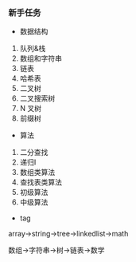 ### 新手任务
* 数据结构
1. 队列&栈
2. 数组和字符串
3. 链表
4. 哈希表
5. 二叉树
6. 二叉搜索树
7. N 叉树
8. 前缀树
* 算法
1. 二分查找
2. 递归I
3. 数组类算法
4. 查找表类算法
5. 初级算法
6. 中级算法
* tag

array->string->tree->linkedlist->math

数组->字符串->树->链表->数学
